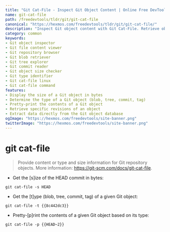 ```yaml
---
title: "Git Cat-File - Inspect Git Object Content | Online Free DevTools by Hexmos"
name: git-cat-file
path: /freedevtools/tldr/git/git-cat-file
canonical: "https://hexmos.com/freedevtools/tldr/git/git-cat-file/"
description: "Inspect Git object content with Git Cat-File. Retrieve object size, type, and content. Free online tool, no registration required."
category: common
keywords:
- Git object inspector
- Git file content viewer
- Git repository browser
- Git blob retriever
- Git tree explorer
- Git commit reader
- Git object size checker
- Git type identifier
- Git cat-file linux
- Git cat-file command
features:
- Display the size of a Git object in bytes
- Determine the type of a Git object (blob, tree, commit, tag)
- Pretty-print the contents of a Git object
- Retrieve specific revisions of an object
- Extract data directly from the Git object database
ogImage: "https://hexmos.com/freedevtools/site-banner.png"
twitterImage: "https://hexmos.com/freedevtools/site-banner.png"
---
```


# git cat-file

> Provide content or type and size information for Git repository objects.
> More information: <https://git-scm.com/docs/git-cat-file>.

- Get the [s]ize of the HEAD commit in bytes:

`git cat-file -s HEAD`

- Get the [t]ype (blob, tree, commit, tag) of a given Git object:

`git cat-file -t {{8c442dc3}}`

- Pretty-[p]rint the contents of a given Git object based on its type:

`git cat-file -p {{HEAD~2}}`
